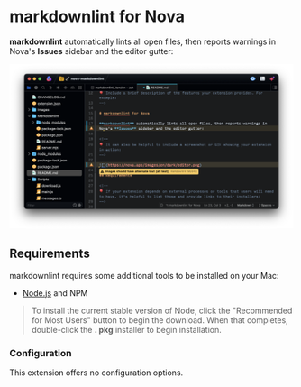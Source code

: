 <!--
👋 Hello! As Nova users browse the extensions library, a good README can help them understand what your extension does, how it works, and what setup or configuration it may require.

Not every extension will need every item described below. Use your best judgement when deciding which parts to keep to provide the best experience for your new users.

💡 Quick Tip! As you edit this README template, you can preview your changes by selecting **Extensions → Activate Project as Extension**, opening the Extension Library, and selecting "markdownlint" in the sidebar.

Let's get started!
-->

<!--
🎈 Include a brief description of the features your extension provides. For example:
-->

# markdownlint for Nova

**markdownlint** automatically lints all open files, then reports warnings in
Nova's **Issues** sidebar and the editor gutter:

<!--
🎈 It can also be helpful to include a screenshot or GIF showing your extension in action:
-->

![screenshot showing text editor lines being highlighted in yellow as an indicator of automatically-identified issues](https://raw.githubusercontent.com/belcar-s/nova-markdownlint/trunk/Markdownlint%20Screen%20Shot%202022-05-22%20at%2021.29.03.png)

## Requirements

<!--
🎈 If your extension depends on external processes or tools that users will need to have, it's helpful to list those and provide links to their installers:
-->

markdownlint requires some additional tools to be installed on your Mac:

- [Node.js](https://nodejs.org) and NPM

<!--
✨ Providing tips, tricks, or other guides for installing or configuring external dependencies can go a long way toward helping your users have a good setup experience:
-->

> To install the current stable version of Node, click the "Recommended for Most
  Users" button to begin the download. When that completes, double-click the **.
  pkg** installer to begin installation.

### Configuration

<!--
🎈 If your extension offers global- or workspace-scoped preferences, consider pointing users toward those settings. For example:
-->

This extension offers no configuration options.

<!--
👋 That's it! Happy developing!

P.S. If you'd like, you can remove these comments before submitting your extension 😉
-->
